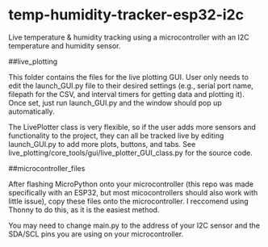 # temp-humidity-tracker-esp32-i2c
Live temperature & humidity tracking using a microcontroller with an I2C temperature and humidity sensor.

##live_plotting

This folder contains the files for the live plotting GUI. User only needs to edit the launch_GUI.py file to their desired settings (e.g., serial port name, filepath for the CSV, and interval timers for getting data and plotting it). Once set, just run launch_GUI.py and the window should pop up automatically.

The LivePlotter class is very flexible, so if the user adds more sensors and functionality to the project, they can all be tracked live by editing launch_GUI.py to add more plots, buttons, and tabs. See live_plotting/core_tools/gui/live_plotter_GUI_class.py for the source code.

##microcontroller_files

After flashing MicroPython onto your microcontroller (this repo was made specifically with an ESP32, but most micocontrollers should also work with little issue), copy these files onto the microcontroller. I reccomend using Thonny to do this, as it is the easiest method.

You may need to change main.py to the address of your I2C sensor and the SDA/SCL pins you are using on your microcontroller.
